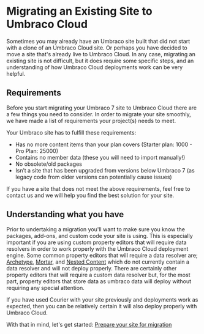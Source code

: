 # Migrating an Existing Site to Umbraco Cloud
Sometimes you may already have an Umbraco site built that did not start with a clone of an Umbraco Cloud site. Or perhaps you have decided to move a site that's already live to Umbraco Cloud. In any case, migrating an existing site is not difficult, but it does require some specific steps, and an understanding of how Umbraco Cloud deployments work can be very helpful.

## Requirements
Before you start migrating your Umbraco 7 site to Umbraco Cloud there are a few things you need to consider. In order to migrate your site smoothly, we have made a list of requirements your project(s) needs to meet.

Your Umbraco site has to fulfill these requirements:

* Has no more content items than your plan covers (Starter plan: 1000 - Pro Plan: 25000)
* Contains no member data (these you will need to import manually!)
* No obsolete/old packages
* Isn’t a site that has been upgraded from versions below Umbraco 7 (as legacy code from older versions can potentially cause issues)

If you have a site that does not meet the above requirements, feel free to contact us and we will help you find the best solution for your site.

## Understanding what you have
Prior to undertaking a migration you'll want to make sure you know the packages, add-ons, and custom code your site is using.  This is especially important if you are using custom property editors that will require data resolvers in order to work properly with the Umbraco Cloud deployment engine. Some common property editors that will require a data resolver are; [Archetype](https://github.com/leekelleher/Archetype.Courier), [Mortar](https://github.com/leekelleher/umbraco-mortar/tree/develop/src/lib/Umbraco.Courier), and [Nested Content](https://github.com/leekelleher/umbraco-nested-content) which do not currently contain a data resolver and will not deploy properly. There are certainly other property editors that will require a custom data resolver but, for the most part, property editors that store data as umbraco data will deploy without requiring any special attention.

If you have used Courier with your site previously and deployments work as expected, then you can be relatively certain it will also deploy properly with Umbraco Cloud.

With that in mind, let's get started: [Prepare your site for migration](part-1.md)
